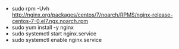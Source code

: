 - sudo rpm -Uvh http://nginx.org/packages/centos/7/noarch/RPMS/nginx-release-centos-7-0.el7.ngx.noarch.rpm
- sudo yum install -y nginx
- sudo systemctl start nginx.service
- sudo systemctl enable nginx.service